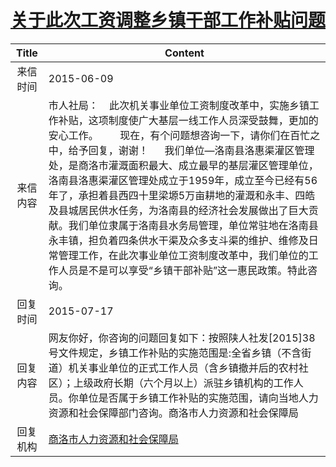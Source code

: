 # [关于此次工资调整乡镇干部工作补贴问题](http://www.shangluo.gov.cn/zmhd/ldxxxx.jsp?urltype=leadermail.LeaderMailContentUrl&wbtreeid=1112&leadermailid=3175)

| Title |                                                                                                                                                                        Content                                                                                                                                                                         |
|:-----:|--------------------------------------------------------------------------------------------------------------------------------------------------------------------------------------------------------------------------------------------------------------------------------------------------------------------------------------------------------|
| 来信时间  | 2015-06-09                                                                                                                                                                                                                                                                                                                                             |
| 来信内容  | 市人社局：    此次机关事业单位工资制度改革中，实施乡镇工作补贴，这项制度使广大基层一线工作人员深受鼓舞，更加的安心工作。        现在，有个问题想咨询一下，请你们在百忙之中，给予回复，谢谢！      我们单位—洛南县洛惠渠灌区管理处，是商洛市灌溉面积最大、成立最早的基层灌区管理单位，洛南县洛惠渠灌区管理处成立于1959年，成立至今已经有56年了，承担着县西四十里梁塬5万亩耕地的灌溉和永丰、四皓及县城居民供水任务，为洛南县的经济社会发展做出了巨大贡献。我们单位隶属于洛南县水务局管理，单位常驻地在洛南县永丰镇，担负着四条供水干渠及众多支斗渠的维护、维修及日常管理工作，在此次事业单位工资制度改革中，我们单位的工作人员是不是可以享受“乡镇干部补贴”这一惠民政策。特此咨询。 |
| 回复时间  | 2015-07-17                                                                                                                                                                                                                                                                                                                                             |
| 回复内容  | 网友你好，你咨询的问题回复如下：按照陕人社发[2015]38号文件规定，乡镇工作补贴的实施范围是:全省乡镇（不含街道）机关事业单位的正式工作人员（含乡镇撤并后的农村社区）；上级政府长期（六个月以上）派驻乡镇机构的工作人员。你单位是否属于乡镇工作补贴的实施范围，请向当地人力资源和社会保障部门咨询。商洛市人力资源和社会保障局                                                                                                                                                                                      |
| 回复机构  | [商洛市人力资源和社会保障局](../../category/agencies/商洛市人力资源和社会保障局.md)                                                                                                                                                                                                                                                                                              |